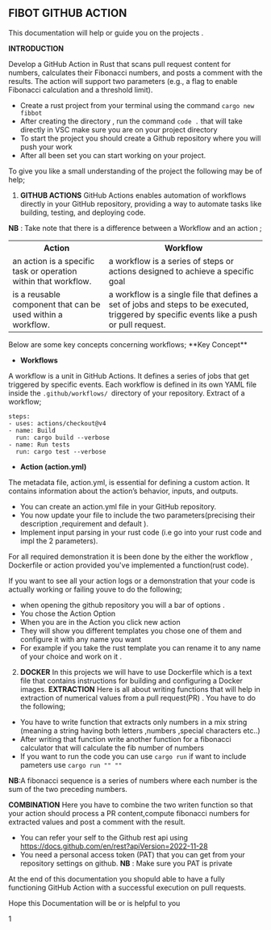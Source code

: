 ## FIBOT GITHUB ACTION
This documentation will help or guide you on the projects .


**INTRODUCTION**

Develop a GitHub Action in Rust that scans pull request content for numbers, calculates their Fibonacci numbers, and posts a comment with the results. The action will support two parameters (e.g., a flag to enable Fibonacci calculation and a threshold limit).

- Create a rust project from your terminal using the command ``cargo new fibbot``
- After creating the directory , run the command ``code .`` that will take directly in VSC make sure you are on your project directory
- To start the project you should create a Github repository where you will push your work
- After all been set you can start working on your project.

To give you like a small understanding of the project the following may be of help;

1. **GITHUB ACTIONS**
GitHub Actions enables automation of workflows directly in your GitHub repository, providing a way to automate tasks like building, testing, and deploying code.

**NB** : Take note that there is a difference between a Workflow and an action ;

<table>
<tr><th>Action</th><th>Workflow</th></tr>
<tr><td>an action is a specific task or operation within that workflow.</td><td>a workflow is a series of steps or actions designed to achieve a specific goal</td></tr>
<tr><td> is a reusable component that can be used within a workflow.</td><td>a workflow is a single file that defines a set of jobs and steps to be executed, triggered by specific events like a push or pull request. </td></tr>
<table>
Below are some key concepts concerning workflows;
**Key Concept**

- **Workflows**

A workflow is a unit in GitHub Actions. It defines a series of jobs that get triggered by specific events. Each workflow is defined in its own YAML file inside the ``.github/workflows/ ``directory of your repository.
Extract of a workflow;
  

    steps:
    - uses: actions/checkout@v4
    - name: Build
      run: cargo build --verbose
    - name: Run tests
      run: cargo test --verbose

 - **Action (action.yml)**

The metadata file, action.yml, is essential for defining a custom action. It contains information about the action’s behavior, inputs, and outputs.

- You can create an action.yml file in your GitHub repository.
- You now update your file to include the two parameters(precising their description ,requirement and default ).
- Implement input parsing in your rust code (i.e go into your rust code and impl the 2 parameters).
       
For all required demonstration it is been done by the either the workflow , Dockerfile or action provided you've implemented a function(rust code).

If you want to see all your action logs or a demonstration that your code is actually working or failing youve to do the following;

- when opening the github repository you will a bar of options .
- You chose the Action Option 
- When you are in the Action you click new action 
- They will show you different templates you chose one of them and configure it with any name you want
- For example if you take the rust template you can rename it to any name of your choice and work on it .
2. **DOCKER**
In this projects we will have to use Dockerfile which is a text file that contains instructions for building and configuring a Docker images.
**EXTRACTION**
Here is all about writing functions that will help in extraction of numerical values from a pull request(PR) .
You have to do the following;

- You have to write function that extracts only numbers in a mix string (meaning a string having both letters ,numbers ,special characters etc..)
- After writing that function
write another function for a fibonacci calculator that will calculate the fib number of numbers 
- If you want to run the code you can use ``cargo run`` if want to include pameters use ``cargo run "" ""``

**NB**:A fibonacci sequence is a series of numbers where each number is the sum of the two preceding numbers.

**COMBINATION**
Here you have to combine the two writen function so that your action should process a PR content,compute fibonacci numbers for extracted values and post a comment with the result.

- You can refer your self to the Github rest api using https://docs.github.com/en/rest?apiVersion=2022-11-28
- You need a personal access token (PAT) that you can get from your repository settings on github.
**NB** : Make sure you PAT is private 

At the end of this documentation you shopuld able to have a fully functioning GitHub Action with a successful execution on pull requests.





Hope this Documentation will be or is helpful to you


1













































































































































































































































































































































































































































































































































































































































































































































































































































































































































































































































































































































































































































































































































































































































































































































































































































































































































































































































































































































































































































































































































































































































































































